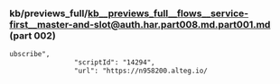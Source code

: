 ### kb/previews_full/kb__previews_full__flows__service-first__master-and-slot@auth.har.part008.md.part001.md (part 002)

```md
ubscribe",
                "scriptId": "14294",
                "url": "https://n958200.alteg.io/
```

```
